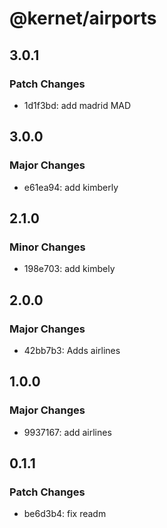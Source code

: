 # @kernet/airports

## 3.0.1

### Patch Changes

- 1d1f3bd: add madrid MAD

## 3.0.0

### Major Changes

- e61ea94: add kimberly

## 2.1.0

### Minor Changes

- 198e703: add kimbely

## 2.0.0

### Major Changes

- 42bb7b3: Adds airlines

## 1.0.0

### Major Changes

- 9937167: add airlines

## 0.1.1

### Patch Changes

- be6d3b4: fix readm
